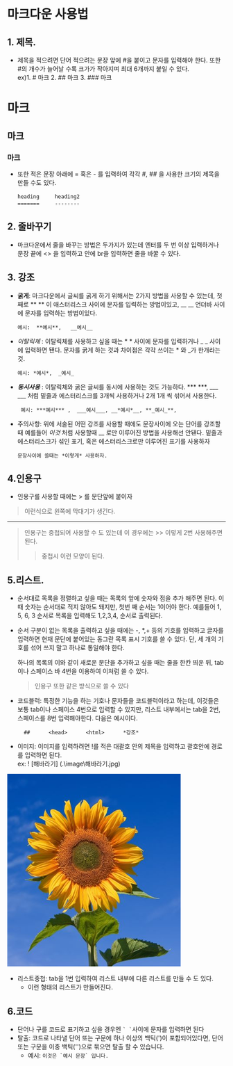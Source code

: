 # 마크다운 사용법

## 1. 제목.
- 제목을 적으려면 단어 적으려는 문장 앞에 #을 붙이고 문자를 입력해야 한다. 또한 #의 개수가 늘어날 수록 크가가 작아지며 최대 6개까지 붙일 수 있다.<br>
ex)1. # 마크 2. ## 마크 3. ### 마크
# 마크
## 마크
### 마크

- 또한 적은 문장 아래에 = 혹은 - 를 입력하여 각각 #, ## 을 사용한 크기의 제목을 만들 수도 있다.       
    
      heading     heading2
      =======     --------
## 2. 줄바꾸기
- 마크다운에서 줄을 바꾸는 방법은 두가지가 있는데 엔터를 두 번 이상 입력하거나 문장 끝에 <> 을 입력하고 안에 br을 입력하면 줄을 바꿀 수 있다.


## 3. 강조
- **굵게**: 마크다운에서 글씨를 굵게 하기 위해서는 2가지 방법을 사용할 수 있는데, 첫째로 **  ** 이 애스터리스크 사이에 문자를 입력하는 방법이있고, __   __ 언더바 사이에 문자를 입력하는 방법이있다. 

      예시:  **예시**,   __예시__

- *이탈릭체* : 이탈릭체를 사용하고 싶을 때는 * * 사이에 문자를 입력하거나 _ _ 사이에 입력하면 됀다. 문자를 굵게 하는 것과 차이점은 각각 쓰이는 * 와 _가 한개라는 것.
  
      예시: *예시*,  _예시_

- ***동시사용*** : 이탈릭체와 굵은 글씨를 동시에 사용하는 것도 가능하다. *** ***, ___ ___ 처럼 밑줄과 에스터리스크를 3개씩 사용하거나 2개 1개 씩 섞어서 사용한다.

       예시: ***예시*** ,  ___예시___, __*예시*__, **_예시_**, 

- 주의사항: 위에 서술된 어떤 강조를 사용할 때에도 문장사이에 오는 단어를 강조할때 예를들어 *이것* 처럼 사용할때 __ 로만 이루어진 방법을 사용해선 안됀다. 밑줄과 에스터리스크가 섞인 표기, 혹은 에스터리스크로만 이루어진 표기를 사용하자

      문장사이에 쓸때는 *이렇게* 사용하자.
## 4.인용구
- 인용구를 사용할 때에는 > 를 문단앞에 붙이자<br>
> 이런식으로 왼쪽에 막대기가 생긴다.<br>
___
>인용구는 중첩되어 사용할 수 도 있는데 이 경우에는 >> 이렇게 2번 사용해주면 된다.
>> 중첩시 이런 모양이 된다.

## 5.리스트.
- 순서대로 목록을 정렬하고 싶을 때는 목록의 앞에 숫자와 점을 추가 해주면 된다. 이 때 숫자는 순서대로 적지 않아도 돼지만, 첫번 째 순서는 1이어야 한다. 예를들어 1, 5, 6, 3 순서로 목록을 입력해도 1,2,3,4, 순서로 출력된다.

- 순서 구분이 없는 목록을 출력하고 싶을 때에는  -, *,+ 등의 기호를 입력하고 글자를 입력하면 현재 문단에 붙어있는 동그란 목록 표시 기호를 쓸 수 있다. 단, 세 개의 기호를 섞어 쓰지 말고 하나로 통일해야 한다. 

    하나의 목록의 이와 같이 새로운 문단을 추가하고 싶을 때는 줄을 한칸 띄운 뒤, tab이나 스페이스 바 4번을 이용하여 이처럼 쓸 수 있다.
    
    >인용구 또한 같은 방식으로 쓸 수 있다


- 코드블럭: 특정한 기능을 하는 기호나 문자들을 코드블럭이라고 하는데, 이것들은 보통 tab이나 스페이스 4번으로 입력할 수 있지만, 리스트 내부에서는 tab을 2번, 스페이스를 8번 입력해야한다. 다음은 예시이다.

        ##      <head>      <html>      *강조*

- 이미지: 이미지를 입력하려면 !를 적은 대괄호 안의 제목을 입력하고 괄호안에 경로를 입력하면 된다.
  <br> ex: ! [해바라기] (.\image\해바라기.jpg)

 ![해바라기](.\image\해바라기.jpg)

 - 리스트중첩: tab을 1번 입력하여 리스트 내부에 다른 리스트를 만들 수 도 있다.
   - 이런 형태의 리스트가 만들어진다.

## 6.코드
-  단어나 구를 코드로 표기하고 싶을 경우엔 `` ` ` ``사이에 문자를 입력하면 된다  
-  탈출: 코드로 나타낼 단어 또는 구문에 하나 이상의 백틱(')이 포함되어있다면, 단어 또는 구문을 이중 백틱('')으로 묶으면 탈출 할 수 있습니다.
   -  예시: `` 이것은 `예시 문장` 입니다. ``


